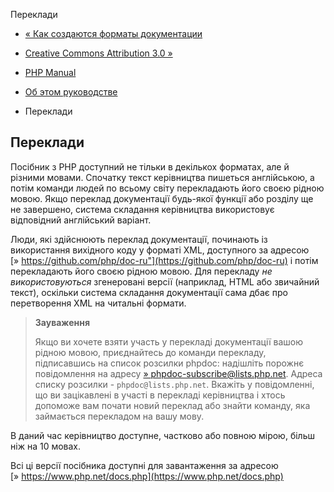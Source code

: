 Переклади

-   [« Как создаются форматы документации](about.generate.html)
    
-   [Creative Commons Attribution 3.0 »](cc.license.html)
    
-   [PHP Manual](index.html)
    
-   [Об этом руководстве](about.html)
    
-   Переклади
    

## Переклади

Посібник з PHP доступний не тільки в декількох форматах, але й різними мовами. Спочатку текст керівництва пишеться англійською, а потім команди людей по всьому світу перекладають його своєю рідною мовою. Якщо переклад документації будь-якої функції або розділу ще не завершено, система складання керівництва використовує відповідний англійський варіант.

Люди, які здійснюють переклад документації, починають із використання вихідного коду у форматі XML, доступного за адресою [» https://github.com/php/doc-ru"](https://github.com/php/doc-ru) і потім перекладають його своєю рідною мовою. Для перекладу *не використовуються* згенеровані версії (наприклад, HTML або звичайний текст), оскільки система складання документації сама дбає про перетворення XML на читальні формати.

> **Зауваження**
> 
> Якщо ви хочете взяти участь у перекладі документації вашою рідною мовою, приєднайтесь до команди перекладу, підписавшись на список розсилки phpdoc: надішліть порожнє повідомлення на адресу [» phpdoc-subscribe@lists.php.net](mailto:phpdoc-subscribe@lists.php.net). Адреса списку розсилки - `phpdoc@lists.php.net`. Вкажіть у повідомленні, що ви зацікавлені в участі в перекладі керівництва і хтось допоможе вам почати новий переклад або знайти команду, яка займається перекладом на вашу мову.

В даний час керівництво доступне, частково або повною мірою, більш ніж на 10 мовах.

Всі ці версії посібника доступні для завантаження за адресою [» https://www.php.net/docs.php](https://www.php.net/docs.php)